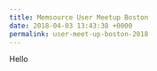 ```yaml
---
title: Memsource User Meetup Boston
date: 2018-04-03 13:43:38 +0000
permalink: user-meet-up-boston-2018
---
```

<p>Hello</p>